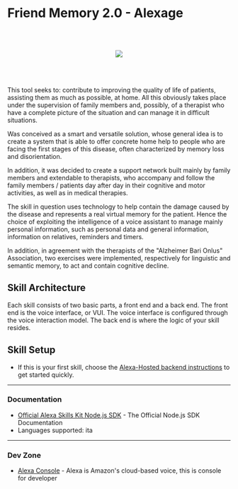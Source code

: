 # Friend Memory 2.0 - Alexage
<br>
<br>
<p align="center">
<img src="https://images-na.ssl-images-amazon.com/images/G/01/kindle/merch/2019/AUCC/CXL-345/AEG-featuresbillboard_750x375.jpg" />
</p>
<br>
<br>
<br>
This tool seeks to: contribute to improving the quality of life of patients, assisting them as much as possible, at home.
All this obviously takes place under the supervision of family members and, possibly, of a therapist who have a complete picture of the situation and can manage it in difficult situations. 

Was conceived as a smart and versatile solution, whose general idea is to create a system that is able to offer concrete home help to people who are facing the first stages of this disease, often characterized by memory loss and disorientation. 

In addition, it was decided to create a support network built mainly by family members and extendable to therapists, who accompany and follow the family members / patients day after day in their cognitive and motor activities, as well as in medical therapies. 

The skill in question uses technology to help contain the damage caused by the disease and represents a real virtual memory for the patient. Hence the choice of exploiting the intelligence of a voice assistant to manage mainly personal information, such as personal data and general information, information on relatives, reminders and timers. 

In addition, in agreement with the therapists of the "Alzheimer Bari Onlus" Association, two exercises were implemented, respectively for linguistic and semantic memory, to act and contain cognitive decline.

## Skill Architecture
Each skill consists of two basic parts, a front end and a back end.
The front end is the voice interface, or VUI.
The voice interface is configured through the voice interaction model.
The back end is where the logic of your skill resides.

## Skill Setup

 * If this is your first skill, choose the [Alexa-Hosted backend instructions](./instructions/setup-vui-alexa-hosted.md) to get started quickly.

---

### Documentation
* [Official Alexa Skills Kit Node.js SDK](https://www.npmjs.com/package/ask-sdk) - The Official Node.js SDK Documentation
* Languages supported: ita

---

### Dev Zone
 * [Alexa Console](https://developer.amazon.com/alexa/console) - Alexa is Amazon's cloud-based voice, this is console for developer
